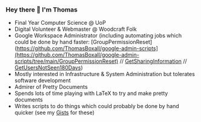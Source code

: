 ### Hey there 👋 I'm Thomas

- Final Year Computer Science @ UoP
- Digital Volunteer & Webmaster @ Woodcraft Folk
- Google Workspace Administrator (including automating jobs which could be done by hand faster: [GroupPermissionReset](https://github.com/ThomasBoxall/google-admin-scripts](https://github.com/ThomasBoxall/google-admin-scripts/tree/main/GroupPermissionReset) // [GetSharingInformation](https://github.com/ThomasBoxall/get-sharing-information) // [GetUsersNotSeen180Days](https://github.com/ThomasBoxall/google-admin-scripts/tree/main/GetUsersNotSeen180Days))
- Mostly interested in Infrastructure & System Administration but tolerates software development
- Admirer of Pretty Documents
- Spends lots of time playing with LaTeX to try and make pretty documents
- Writes scripts to do things which could probably be done by hand quicker (see my [Gists](https://gist.github.com/ThomasBoxall) for these)
